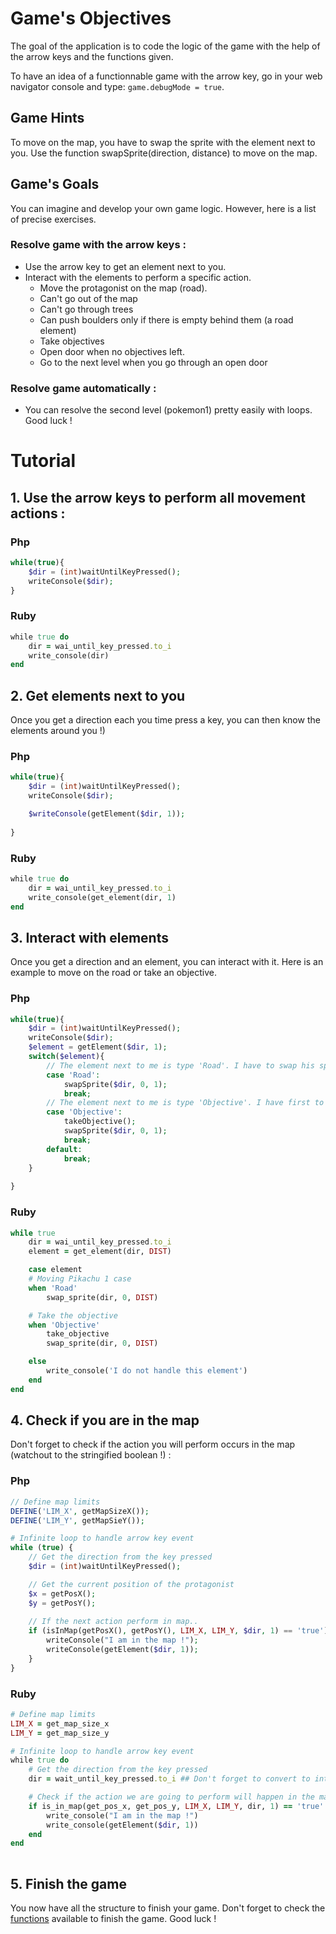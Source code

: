 # Game's Objectives
The goal of the application is to code the logic of the game with the help of the arrow keys and the functions given.

To have an idea of a functionnable game with the arrow key, go in your web navigator console and type: `game.debugMode = true`.

## Game Hints
To move on the map, you have to swap the sprite with the element next to you. Use the function swapSprite(direction, distance) to move on the map. 

## Game's Goals
You can imagine and develop your own game logic. However, here is a list of precise exercises.
### Resolve game with the arrow keys :
- Use the arrow key to get an element next to you.
- Interact with the elements to perform a specific action.
    - Move the protagonist on the map (road).
    - Can't go out of the map
    - Can't go through trees
    - Can push boulders only if there is empty behind them (a road element)
    - Take objectives
    - Open door when no objectives left.
    - Go to the next level when you go through an open door

### Resolve game automatically :
- You can resolve the second level (pokemon1)  pretty easily with loops. Good luck !

# Tutorial
## 1. Use the arrow keys to perform all movement actions :
### Php
```php
while(true){
    $dir = (int)waitUntilKeyPressed();
    writeConsole($dir);
}
```

### Ruby
```ruby
while true do
    dir = wai_until_key_pressed.to_i
    write_console(dir)
end
```

## 2. Get elements next to you

Once you get a direction each you time press a key, you can then know the elements around you !)

### Php
```php
while(true){
    $dir = (int)waitUntilKeyPressed();
    writeConsole($dir);

    $writeConsole(getElement($dir, 1));
    
}

```
### Ruby
```ruby
while true do
    dir = wai_until_key_pressed.to_i
    write_console(get_element(dir, 1)
end
```

## 3. Interact with elements

Once you get a direction and an element, you can interact with it. Here is an example to move on the road or take an objective.

### Php
```php
while(true){
    $dir = (int)waitUntilKeyPressed();
    writeConsole($dir);
    $element = getElement($dir, 1);
    switch($element){
        // The element next to me is type 'Road'. I have to swap his sprite with mine to move.
        case 'Road':
            swapSprite($dir, 0, 1);
            break;
        // The element next to me is type 'Objective'. I have first to take the objective, then move on it.
        case 'Objective': 
            takeObjective();
            swapSprite($dir, 0, 1);
            break;
        default:
            break;
    }
   
}


```
### Ruby
```ruby
while true
    dir = wai_until_key_pressed.to_i
    element = get_element(dir, DIST)

    case element
    # Moving Pikachu 1 case
    when 'Road'
        swap_sprite(dir, 0, DIST)

    # Take the objective
    when 'Objective'
        take_objective
        swap_sprite(dir, 0, DIST)

    else 
        write_console('I do not handle this element')
    end
end
```

## 4. Check if you are in the map
Don't forget to check if the action you will perform occurs in the map (watchout to the stringified boolean !) :
### Php
```php
// Define map limits
DEFINE('LIM_X', getMapSizeX());
DEFINE('LIM_Y', getMapSieY());

# Infinite loop to handle arrow key event
while (true) {
    // Get the direction from the key pressed
    $dir = (int)waitUntilKeyPressed();

    // Get the current position of the protagonist
    $x = getPosX();
    $y = getPosY();
    
    // If the next action perform in map..
    if (isInMap(getPosX(), getPosY(), LIM_X, LIM_Y, $dir, 1) == 'true'){
        writeConsole("I am in the map !");
        writeConsole(getElement($dir, 1));
    }
}
```

### Ruby
```ruby
# Define map limits
LIM_X = get_map_size_x
LIM_Y = get_map_size_y

# Infinite loop to handle arrow key event
while true do
    # Get the direction from the key pressed
    dir = wait_until_key_pressed.to_i ## Don't forget to convert to int

    # Check if the action we are going to perform will happen in the map array
    if is_in_map(get_pos_x, get_pos_y, LIM_X, LIM_Y, dir, 1) == 'true' 
        write_console("I am in the map !")
        write_console(getElement($dir, 1))
    end
end
        
```

## 5. Finish the game
You now have all the structure to finish your game. Don't forget to check the [functions](https://github.com/CPNV-ES/LiveCoding-Pokedash-Game/blob/master/instructions/functions.md) available to finish the game. Good luck !